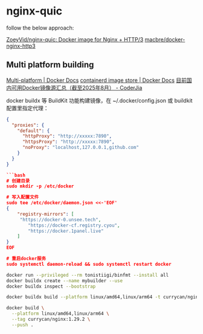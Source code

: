 # nginx-quic

follow the below approach:

[ZoeyVid/nginx-quic: Docker image for Nginx + HTTP/3](https://github.com/ZoeyVid/nginx-quic)
[macbre/docker-nginx-http3 ](https://github.com/macbre/docker-nginx-http3)

## Multi platform building

[Multi-platform | Docker Docs](https://docs.docker.com/build/building/multi-platform/)
[containerd image store | Docker Docs](https://docs.docker.com/desktop/features/containerd/)
[目前国内可用Docker镜像源汇总（截至2025年8月） - CoderJia](https://www.coderjia.cn/archives/dba3f94c-a021-468a-8ac6-e840f85867ea)

docker buildx 等 BuildKit 功能构建镜像，在 ~/.docker/config.json 或 buildkit 配置里指定代理：

```json
{
  "proxies": {
    "default": {
      "httpProxy": "http://xxxxx:7890",
      "httpsProxy": "http://xxxxx:7890",
      "noProxy": "localhost,127.0.0.1,github.com"
    }
  }
}

```bash
# 创建目录
sudo mkdir -p /etc/docker

# 写入配置文件
sudo tee /etc/docker/daemon.json <<-'EOF'
{
    "registry-mirrors": [
     "https://docker-0.unsee.tech",
        "https://docker-cf.registry.cyou",
        "https://docker.1panel.live"
    ]
}
EOF

# 重启docker服务
sudo systemctl daemon-reload && sudo systemctl restart docker
```

```bash
docker run --privileged --rm tonistiigi/binfmt --install all
docker buildx create --name mybuilder --use
docker buildx inspect --bootstrap

docker buildx build --platform linux/amd64,linux/arm64 -t currycan/nginx:1.29.2 --output ./bin .

docker build \
  --platform linux/amd64,linux/arm64 \
  --tag currycan/nginx:1.29.2 \
  --push .
```
